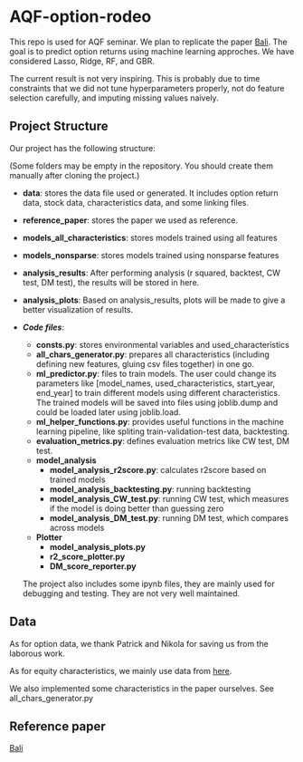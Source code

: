 # AQF-option-rodeo

This repo is used for AQF seminar. We plan to replicate the paper [Bali](https://papers.ssrn.com/sol3/papers.cfm?abstract_id=3895984). The goal is to predict option returns using machine learning approches. We have considered Lasso, Ridge, RF, and GBR. 

The current result is not very inspiring. This is probably due to time constraints that we did not tune hyperparameters properly, not do feature selection carefully, and imputing missing values naively. 

## Project Structure

Our project has the following structure: 

(Some folders may be empty in the repository. You should create them manually after cloning the project.)

- **data**: stores the data file used or generated. It includes option return data, stock data, characteristics data, and some linking files. 

- **reference_paper**: stores the paper we used as reference. 

- **models_all_characteristics**: stores models trained using all features

- **models_nonsparse**: stores models trained using nonsparse features 

- **analysis_results**: After performing analysis (r squared, backtest, CW test, DM test), the results will be stored in here. 

- **analysis_plots**: Based on analysis_results, plots will be made to give a better visualization of results. 

- ***Code files***: 

  - **consts.py**: stores environmental variables and used_characteristics 
  - **all_chars_generator.py**: prepares all characteristics (including defining new features, gluing csv files together) in one go. 
  - **ml_predictor.py**: files to train models. The user could change its parameters like [model_names, used_characteristics, start_year, end_year] to train different models using different characteristics. The trained models will be saved into files using joblib.dump and could be loaded later using joblib.load. 
  - **ml_helper_functions.py**: provides useful functions in the machine learning pipeline, like spliting train-validation-test data, backtesting. 
  - **evaluation_metrics.py**: defines evaluation metrics like CW test, DM test. 
  - **model_analysis** 
    - **model_analysis_r2score.py**: calculates r2score based on trained models 
    - **model_analysis_backtesting.py**: running backtesting 
    - **model_analysis_CW_test.py**: running CW test, which measures if the model is doing better than guessing zero 
    - **model_analysis_DM_test.py**: running DM test, which compares across models 
  - **Plotter**
    - **model_analysis_plots.py** 
    - **r2_score_plotter.py**
    - **DM_score_reporter.py**

  The project also includes some ipynb files, they are mainly used for debugging and testing. They are not very well maintained. 




## Data

As for option data, we thank Patrick and Nikola for saving us from the laborous work. 

As for equity characteristics, we mainly use data from [here](https://github.com/OpenSourceAP/CrossSection). 

We also implemented some characteristics in the paper ourselves. See all_chars_generator.py

## Reference paper
[Bali](https://papers.ssrn.com/sol3/papers.cfm?abstract_id=3895984)
